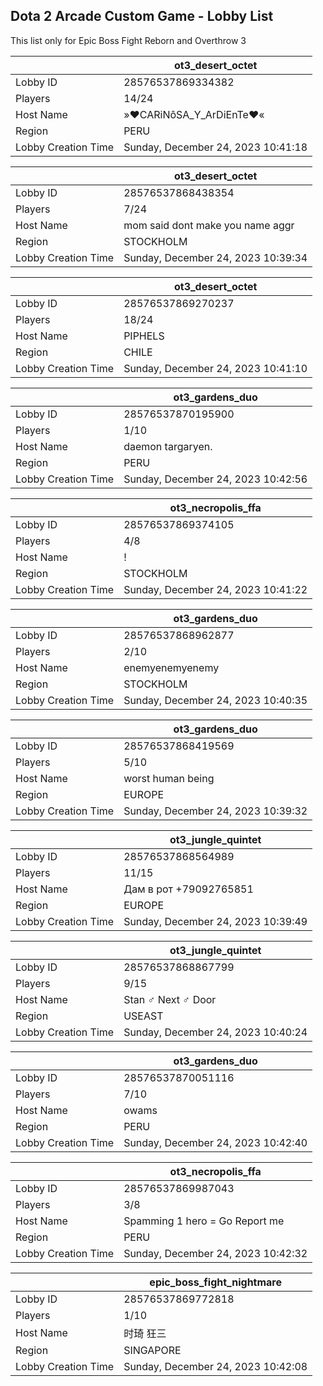 ## Dota 2 Arcade Custom Game - Lobby List

This list only for Epic Boss Fight Reborn and Overthrow 3

|  | ot3_desert_octet |
| ------ | ------ |
| Lobby ID | 28576537869334382 |
| Players | 14/24 |
| Host Name | »♥CARiNôSA_Y_ArDiEnTe♥« |
| Region | PERU |
| Lobby Creation Time | Sunday, December 24, 2023 10:41:18 |


|  | ot3_desert_octet |
| ------ | ------ |
| Lobby ID | 28576537868438354 |
| Players | 7/24 |
| Host Name | mom said dont make you name aggr |
| Region | STOCKHOLM |
| Lobby Creation Time | Sunday, December 24, 2023 10:39:34 |


|  | ot3_desert_octet |
| ------ | ------ |
| Lobby ID | 28576537869270237 |
| Players | 18/24 |
| Host Name | PIPHELS |
| Region | CHILE |
| Lobby Creation Time | Sunday, December 24, 2023 10:41:10 |


|  | ot3_gardens_duo |
| ------ | ------ |
| Lobby ID | 28576537870195900 |
| Players | 1/10 |
| Host Name | daemon targaryen. |
| Region | PERU |
| Lobby Creation Time | Sunday, December 24, 2023 10:42:56 |


|  | ot3_necropolis_ffa |
| ------ | ------ |
| Lobby ID | 28576537869374105 |
| Players | 4/8 |
| Host Name | ! |
| Region | STOCKHOLM |
| Lobby Creation Time | Sunday, December 24, 2023 10:41:22 |


|  | ot3_gardens_duo |
| ------ | ------ |
| Lobby ID | 28576537868962877 |
| Players | 2/10 |
| Host Name | enemyenemyenemy |
| Region | STOCKHOLM |
| Lobby Creation Time | Sunday, December 24, 2023 10:40:35 |


|  | ot3_gardens_duo |
| ------ | ------ |
| Lobby ID | 28576537868419569 |
| Players | 5/10 |
| Host Name | worst human being |
| Region | EUROPE |
| Lobby Creation Time | Sunday, December 24, 2023 10:39:32 |


|  | ot3_jungle_quintet |
| ------ | ------ |
| Lobby ID | 28576537868564989 |
| Players | 11/15 |
| Host Name | Дам в рот +79092765851 |
| Region | EUROPE |
| Lobby Creation Time | Sunday, December 24, 2023 10:39:49 |


|  | ot3_jungle_quintet |
| ------ | ------ |
| Lobby ID | 28576537868867799 |
| Players | 9/15 |
| Host Name | Stan ♂ Next ♂ Door |
| Region | USEAST |
| Lobby Creation Time | Sunday, December 24, 2023 10:40:24 |


|  | ot3_gardens_duo |
| ------ | ------ |
| Lobby ID | 28576537870051116 |
| Players | 7/10 |
| Host Name | owams |
| Region | PERU |
| Lobby Creation Time | Sunday, December 24, 2023 10:42:40 |


|  | ot3_necropolis_ffa |
| ------ | ------ |
| Lobby ID | 28576537869987043 |
| Players | 3/8 |
| Host Name | Spamming 1 hero = Go Report me |
| Region | PERU |
| Lobby Creation Time | Sunday, December 24, 2023 10:42:32 |


|  | epic_boss_fight_nightmare |
| ------ | ------ |
| Lobby ID | 28576537869772818 |
| Players | 1/10 |
| Host Name | 时琦 狂三 |
| Region | SINGAPORE |
| Lobby Creation Time | Sunday, December 24, 2023 10:42:08 |


